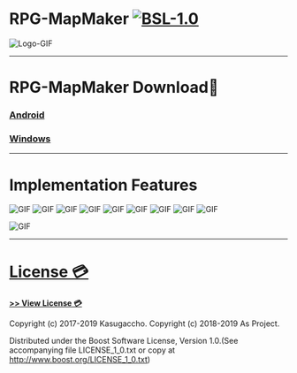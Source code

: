 # RPG-MapMaker [![BSL-1.0](https://img.shields.io/badge/license-BSL--1.0-blue.svg)](https://github.com/Kasugaccho/DungeonTemplateLibrary/blob/master/LICENSE_1_0.txt)

![Logo-GIF](https://raw.githubusercontent.com/Kasugaccho/Kasugaccho/master/Picture/aslib.png)

---

# RPG-MapMaker Download👾

### **[Android](http://bit.ly/2EcDFvP)**
### **[Windows](http://bit.ly/2UekarB)**

---

# Implementation Features

![GIF](https://raw.githubusercontent.com/Kasugaccho/AsLib/master/picture/pen.gif)
![GIF](https://raw.githubusercontent.com/Kasugaccho/AsLib/master/picture/eraser.gif)
![GIF](https://raw.githubusercontent.com/Kasugaccho/AsLib/master/picture/bucket.gif)
![GIF](https://raw.githubusercontent.com/Kasugaccho/AsLib/master/picture/pipette.gif)
![GIF](https://raw.githubusercontent.com/Kasugaccho/AsLib/master/picture/move.gif)
![GIF](https://raw.githubusercontent.com/Kasugaccho/AsLib/master/picture/layer_view.gif)
![GIF](https://raw.githubusercontent.com/Kasugaccho/AsLib/master/picture/layer_move.gif)
![GIF](https://raw.githubusercontent.com/Kasugaccho/AsLib/master/picture/undo.gif)
![GIF](https://raw.githubusercontent.com/Kasugaccho/AsLib/master/picture/redo.gif)

![GIF](https://raw.githubusercontent.com/Kasugaccho/AsLib/master/picture/tile.gif)

---

# [License 💳](https://github.com/Kasugaccho/AsLib/blob/master/LICENSE_1_0.txt)

[**>> View License 💳**](https://github.com/Kasugaccho/AsLib/blob/master/LICENSE_1_0.txt)

Copyright (c) 2017-2019 Kasugaccho.
Copyright (c) 2018-2019 As Project.

Distributed under the Boost Software License, Version 1.0.(See accompanying file LICENSE_1_0.txt or copy at http://www.boost.org/LICENSE_1_0.txt)
